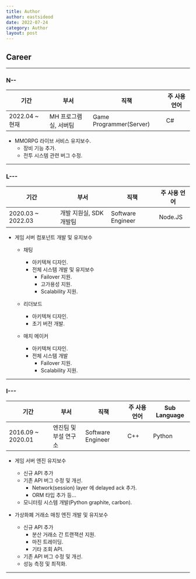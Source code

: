 ```yaml
---
title: Author
author: eastsideod
date: 2022-07-24
category: Author
layout: post
---
```



## Career

------------------------------------

### N--

| 기간 | 부서 | 직책 | 주 사용 언어 | 
|----------|------|----------|---------------|
| 2022.04 ~ 현재 | MH 프로그램실, 서버팀 | Game Programmer(Server) | C# | 

- MMORPG 라이브 서비스 유지보수.
  - 장비 기능 추가.
  - 전투 시스템 관련 버그 수정.

------------------------------------

### L---

| 기간 | 부서 | 직책 | 주 사용 언어 | 
|----------|------|----------|---------------|
| 2020.03 ~ 2022.03 | 개발 지원실, SDK 개발팀 | Software Engineer | Node.JS | 

- 게임 서버 컴포넌트 개발 및 유지보수
  - 채팅
    - 아키텍쳐 디자인.
    - 전체 시스템 개발 및 유지보수
      - Failover 지원.
      - 고가용성 지원.
      - Scalability 지원.

  - 리더보드
    - 아키텍쳐 디자인.
    - 초기 버전 개발.

  - 매치 메이커
    - 아키텍쳐 디자인.
    - 전체 시스템 개발
      - Failover 지원.
      - Scalability 지원.

------------------------------------

### I---

| 기간 | 부서 | 직책 | 주 사용 언어 | Sub Language |
|----------|------|----------|---------------|--------------|
| 2016.09 ~ 2020.01 | 엔진팀 및 부설 연구소 | Software Engineer | C++ | Python | 

- 게임 서버 엔진 유지보수
  - 신규 API 추가
  - 기존 API 버그 수정 및 개선.
    - Network(session) layer 에 delayed ack 추가.
    - ORM 타입 추가 등...
  - 모니터링 시스템 개발(Python graphite, carbon).


- 가상화폐 거래소 매칭 엔진 개발 및 유지보수
  - 신규 API 추가 
    - 분산 거래소 간 트랜잭션 지원.
    - 마진 트레이딩.
    - 기타 조회 API.
  - 기존 API 버그 수정 및 개선.
  - 성능 측정 및 최적화.

------------------------------------